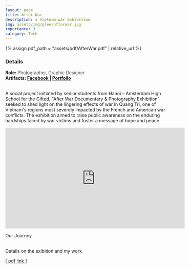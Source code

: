```yaml
---
layout: page
title: After War
description: a Vietnam war exhibition
img: assets/img/glee/afterwar.jpg
importance: 3
category: Tech
---
```

{% assign pdf_path = "assets/pdf/AfterWar.pdf" | relative_url %}
<h3> Details </h3>
<div class="row" >
    <div class="col-sm-6" style="font-weight:300;"> 
    <strong> Role:</strong> Photographer, Graphic Designer
    </div> 
</div>
<div class="row" >
    <div class="col-sm-6" style="font-weight:300;"> 
    <strong> Artifacts: <a target="_blank" rel="noopener noreferrer" href="https://www.facebook.com/afterwar.project"> Facebook </a> | 
    <a target="_blank" rel="noopener noreferrer" href="{{ pdf_path | relative_url }}"> Portfolio </a> </strong>
    </div>
</div>
<br>

A social project initiated by senior students from Hanoi – Amsterdam High School for the Gifted, "After War Documentary & Photography Exhibition" seeked to shed light on the lingering effects of war in Quang Tri, one of Vietnam's regions most severely impacted by the French and American war conflicts. The exhibition aimed to raise public awareness on the enduring hardships faced by war victims and foster a message of hope and peace.

<p align="center"><iframe width="560" height="315" src="https://www.youtube.com/embed/QgQVqsgdKDI?si=cATZfhgZ0QCdkV0u" title="YouTube video player" frameborder="0" allow="accelerometer; autoplay; clipboard-write; encrypted-media; gyroscope; picture-in-picture; web-share" allowfullscreen></iframe></p>
<div class="caption">
    Our Journey
</div><br>

Details on the exibition and my work
<!-- ///assets/pdf/cv.pdf -->
[<a target="_blank" rel="noopener noreferrer" href="{{ pdf_path | relative_url }}"> pdf link </a>]
<object data="{{pdf_path | relative_url}}" width="850" height="900" type="application/pdf"></object>